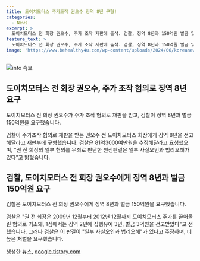 ```yaml
---
title: 도이치모터스 주가조작 권오수 징역 8년 구형!
categories:
  - News
excerpt: >
  도이치모터스 전 회장 권오수, 주가 조작 재판에 출석. 검찰, 징역 8년과 150억원 벌금 및 81억3000만원 추징 요청. 일부 사실오인과 법리오해 주장하여 1심 판결에 불복. 2009년∼2012년 도이치모터스 주가 조작 혐의로 기소된 이후, 1심에서는 징역 2년에 집행유예 3년 및 벌금 3억원 선고 받음.
feature_text: >
  도이치모터스 전 회장 권오수, 주가 조작 재판에 출석. 검찰, 징역 8년과 150억원 벌금 및 81억3000만원 추징 요청. 일부 사실오인과 법리오해 주장하여 1심 판결에 불복. 2009년∼2012년 도이치모터스 주가 조작 혐의로 기소된 이후, 1심에서는 징역 2년에 집행유예 3년 및 벌금 3억원 선고 받음.
image: 'https://www.behealthy4u.com/wp-content/uploads/2024/06/koreanews.jpg'
---
```


<p><img src="https://www.behealthy4u.com/wp-content/uploads/2024/06/koreanews.jpg" alt="info 속보" /></p>

<h2 data-ke-size="size26">도이치모터스 전 회장 권오수, 주가 조작 혐의로 징역 8년 요구</h2>

<p>도이치모터스 전 회장 권오수가 주가 조작 혐의로 재판을 받고, 검찰이 징역 8년과 벌금 150억원을 요구했습니다.</p>

<p data-ke-size="size16">검찰이 주가조작 혐의로 재판을 받는 권오수 전 도이치모터스 회장에게 징역 8년을 선고해달라고 재판부에 구형했습니다. 검찰은 81억3000여만원을 추징해달라고 요청했으며, "권 전 회장의 일부 혐의를 무죄로 판단한 원심판결은 일부 사실오인과 법리오해가 있다"고 밝혔습니다.</p>

<h2 data-ke-size="size26">검찰, 도이치모터스 전 회장 권오수에게 징역 8년과 벌금 150억원 요구</h2>

<p>검찰은 도이치모터스 전 회장 권오수에게 징역 8년과 벌금 150억원을 요구했습니다.</p>

<p data-ke-size="size16">검찰은 "권 전 회장은 2009년 12월부터 2012년 12월까지 도이치모터스 주가를 끌어올린 혐의로 기소돼, 1심에서는 징역 2년에 집행유예 3년, 벌금 3억원을 선고받았다"고 전했습니다. 그러나 검찰은 이 판결이 "일부 사실오인과 법리오해"가 있다고 주장하며, 더 높은 처벌을 요구했습니다.</p>
생생한 뉴스, <a href="https://qoogle.tistory.com" rel="dofollow">qoogle.tistory.com</a>


